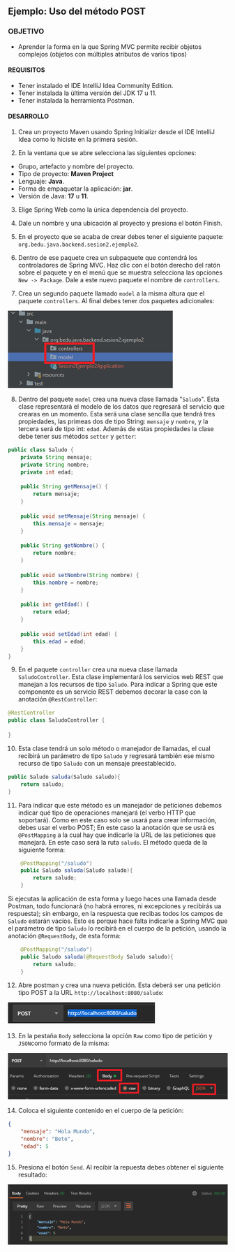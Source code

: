 ## Ejemplo: Uso del método POST

### OBJETIVO
- Aprender la forma en la que Spring MVC permite recibir objetos complejos (objetos con múltiples atributos de varios tipos)

#### REQUISITOS
- Tener instalado el IDE IntelliJ Idea Community Edition.
- Tener instalada la última versión del JDK 17 u 11.
- Tener instalada la herramienta Postman.

#### DESARROLLO

1. Crea un proyecto Maven usando Spring Initializr desde el IDE IntelliJ Idea como lo hiciste en la primera sesión.

2. En la ventana que se abre selecciona las siguientes opciones:
- Grupo, artefacto y nombre del proyecto. 
- Tipo de proyecto: **Maven Project**
- Lenguaje: **Java**. 
- Forma de empaquetar la aplicación: **jar**. 
- Versión de Java: **17** u **11**.

3. Elige Spring Web como la única dependencia del proyecto.

4. Dale un nombre y una ubicación al proyecto y presiona el botón Finish.

5. En el proyecto que se acaba de crear debes tener el siguiente paquete: `org.bedu.java.backend.sesion2.ejemplo2`.

6. Dentro de ese paquete crea un subpaquete que contendrá los controladores de Spring MVC. Haz clic con el botón derecho del ratón sobre el paquete y en el menú que se muestra selecciona las opciones `New -> Package`. Dale a este nuevo paquete el nombre de `controllers`. 

7. Crea un segundo paquete llamado `model` a la misma altura que el paquete `controllers`. Al final debes tener dos paquetes adicionales:

![imagen](img/img_01.png)

8. Dentro del paquete `model` crea una nueva clase llamada "`Saludo`". Esta clase representará el modelo de los datos que regresará el servicio que crearas en un momento. Esta será una clase sencilla que tendrá tres propiedades, las primeas dos de tipo String: `mensaje` y `nombre`, y la tercera será de tipo int: `edad`. Además de estas propiedades la clase debe tener sus métodos `setter` y `getter`:

```java
public class Saludo {
    private String mensaje;
    private String nombre;
    private int edad;

    public String getMensaje() {
        return mensaje;
    }

    public void setMensaje(String mensaje) {
        this.mensaje = mensaje;
    }

    public String getNombre() {
        return nombre;
    }

    public void setNombre(String nombre) {
        this.nombre = nombre;
    }

    public int getEdad() {
        return edad;
    }

    public void setEdad(int edad) {
        this.edad = edad;
    }
}
```
  
9. En el paquete `controller` crea una nueva clase llamada `SaludoController`. Esta clase implementará los servicios web REST que manejan a los recursos de tipo `Saludo`. Para indicar a Spring que este componente es un servicio REST debemos decorar la case con la anotación `@RestController`:

```java
@RestController
public class SaludoController {

}
```

10. Esta clase tendrá un solo método o manejador de llamadas, el cual recibirá un parámetro de tipo `Saludo` y regresará también ese mismo recurso de tipo `Saludo` con un mensaje preestablecido.

```java
public Saludo saluda(Saludo saludo){
    return saludo;
}
```

11. Para indicar que este método es un manejador de peticiones debemos indicar qué tipo de operaciones manejará (el verbo HTTP que soportará). Como en este caso solo se usará para crear información, debes usar el verbo POST; En este caso la anotación que se usrá es `@PostMapping` a la cual hay que indicarle la URL de las peticiones que manejará. En este caso será la ruta `saludo`. El método queda de la siguiente forma:

```java
    @PostMapping("/saludo")
    public Saludo saluda(Saludo saludo){
        return saludo;
    }
```

Si ejecutas la aplicación de esta forma y luego haces una llamada desde Postman, todo funcionará (no habrá errores, ni excepciones y recibirás ua respuesta); sin embargo, en la respuesta que recibas todos los campos de `Saludo` estarán vacíos. Esto es porque hace falta indicarle a Spring MVC que el parámetro de tipo `Saludo` lo recibirá en el cuerpo de la petición, usando la anotación `@RequestBody`, de esta forma:


```java
    @PostMapping("/saludo")
    public Saludo saluda(@RequestBody Saludo saludo){
        return saludo;
    }
```

12. Abre postman y crea una nueva petición. Esta deberá ser una petición tipo POST a la URL `http://localhost:8080/saludo`:

![imagen](img/img_02.png)

13. En la pestaña `Body` selecciona la opción `Raw` como tipo de petición y `JSON`como formato de la misma:

![imagen](img/img_03.png)

14. Coloca el siguiente contenido en el cuerpo de la petición:

```json
{
    "mensaje": "Hola Mundo",
    "nombre": "Beto",
    "edad": 5
}
```

15. Presiona el botón `Send`. Al recibir la repuesta debes obtener el siguiente resultado:

![imagen](img/img_04.png)
